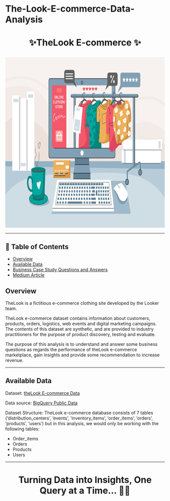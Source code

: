 # The-Look-E-commerce-Data-Analysis
# <p align="center" style="margin-top: 0px;"> ✨TheLook E-commerce ✨

<p align="center" style="margin-bottom: 0px !important;">
<img src="https://github.com/Chisomnwa/TheLook_Ecommerce_Analysis/blob/main/Images/TheLook_Photo5.jpg" width="540" height="540">

---
## 🧾 Table of Contents
- [Overview](#overview)
- [Available Data](#available-data)
- [Business Case Study Questions and Answers](#business-case-study-questions-and-answers)
- [Medium Article](#medium-article)


## Overview
TheLook is a fictitious e-commerce clothing site developed by the Looker team.

TheLook e-commerce dataset contains information about customers, products, orders, logistics, web events and digital marketing campaigns. The contents of this dataset are synthetic, and are provided to industry practitioners for the purpose of product discovery, testing and evaluate.

The purpose of this analysis is to understand and answer some business questions as regards the performance of theLook e-commerce marketplace, gain insights and provide some recommendation to increase revenue.


---
## Available Data

Dataset: [theLook E-commerce Data](https://console.cloud.google.com/bigquery?p=bigquery-public-data&d=thelook_ecommerce&page=dataset&project=my-gcp-data-projects&ws=!1m9!1m4!4m3!1sbigquery-public-data!2sthelook_ecommerce!3sorder_items!1m3!3m2!1sbigquery-public-data!2sthelook_ecommerce)

Data source: [BigQuery Public Data](https://console.cloud.google.com/marketplace/product/bigquery-public-data/thelook-ecommerce?authuser=1&project=big-query-data-projects)

Dataset Structure: TheLook e-commerce database consists of 7 tables  (‘distribution_centers’, ‘events’, ‘inventory_items’, ‘order_items’, ‘orders’, ‘products’, ‘users’) but in this analysis, we would only be working with the following tables: 

- Order_items
- Orders
- Products
- Users



---
 # <p align="center" style="margin-top: 0px;">Turning Data into Insights, One Query at a Time... 🙌🥰
